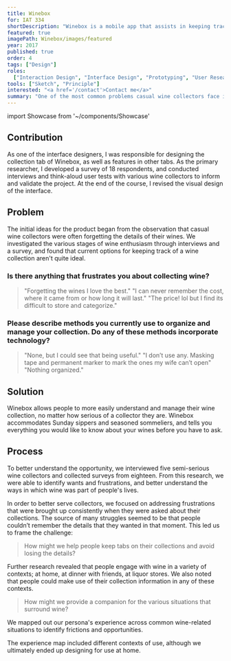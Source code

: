 ```yaml
---
title: Winebox
for: IAT 334
shortDescription: "Winebox is a mobile app that assists in keeping track of a personal wine collection."
featured: true
imagePath: Winebox/images/featured
year: 2017
published: true
order: 4
tags: ["Design"]
roles:
  ["Interaction Design", "Interface Design", "Prototyping", "User Research"]
tools: ["Sketch", "Principle"]
interested: "<a href='/contact'>Contact me</a>"
summary: "One of the most common problems casual wine collectors face is keeping track of their favourite wines and wineries. Since many collectors are only moderately interested, many aren't invested enough to spend time on organization, but later forget the details of wines they enjoyed. After observing these problems across several adult couples, we decided to design a digital solution during an interface design course at SFU."
---
```


import Showcase from '~/components/Showcase'

## Contribution

As one of the interface designers, I was responsible for designing the collection tab of Winebox, as well as features in other tabs. As the primary researcher, I developed a survey of 18 respondents, and conducted interviews and think-aloud user tests with various wine collectors to inform and validate the project. At the end of the course, I revised the visual design of the interface.

## Problem

The initial ideas for the product began from the observation that casual wine collectors were often forgetting the details of their wines. We investigated the various stages of wine enthusiasm through interviews and a survey, and found that current options for keeping track of a wine collection aren't quite ideal.

### Is there anything that frustrates you about collecting wine?

> "Forgetting the wines I love the best."
> "I can never remember the cost, where it came from or how long it will last."
> "The price! lol but I find its difficult to store and categorize."

### Please describe methods you currently use to organize and manage your collection. Do any of these methods incorporate technology?

> "None, but I could see that being useful."
> "I don’t use any. Masking tape and permanent marker to mark the ones my wife can’t open"
> "Nothing organized."

## Solution

Winebox allows people to more easily understand and manage their wine collection, no matter how serious of a collector they are. Winebox accommodates Sunday sippers and seasoned sommeliers, and tells you everything you would like to know about your wines before you have to ask.

<Showcase
  path="Winebox/videos/collection"
  type="video"
  source="cloudinary"
  orientation="media-left"
  content="The collection screen gives an overview of the collection at a glance, and organizes wines into smart categories"
/>

<Showcase
  path="Winebox/videos/add_wine"
  type="video"
  source="cloudinary"
  orientation="media-right"
  content="Wines can be added by scanning a barcode, or manually entering information"
/>

<Showcase
  path="Winebox/videos/history"
  type="video"
  source="cloudinary"
  orientation="media-left"
  content="History items can be shared with friends to recommend a great bottle"
/>

## Process

To better understand the opportunity, we interviewed five semi-serious wine collectors and collected surveys from eighteen. From this research, we were able to identify wants and frustrations, and better understand the ways in which wine was part of people's lives.

<Showcase
  path="Winebox/images/persona"
  type="image"
  source="cloudinary"
  content="Zameel, the persona we developed from research"
/>

In order to better serve collectors, we focused on addressing frustrations that were brought up consistently when they were asked about their collections. The source of many struggles seemed to be that people couldn’t remember the details that they wanted in that moment. This led us to frame the challenge:

> How might we help people keep tabs on their collections and avoid losing the details?

Further research revealed that people engage with wine in a variety of contexts; at home, at dinner with friends, at liquor stores. We also noted that people could make use of their collection information in any of these contexts.

> How might we provide a companion for the various situations that surround wine?

We mapped out our persona's experience across common wine-related situations to identify frictions and opportunities.

<Showcase
  path="Winebox/images/experience_map_1"
  type="image"
  source="cloudinary"
  content="The first segment of Zameel's experience map"
/>

<Showcase
  path="Winebox/images/experience_map_2"
  type="image"
  source="cloudinary"
  content="The second segment of Zameel's experience map"
/>

The experience map included different contexts of use, although we ultimately ended up designing for use at home.
